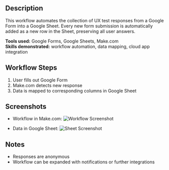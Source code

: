 ## Description
This workflow automates the collection of UX test responses from a Google Form into a Google Sheet. Every new form submission is automatically added as a new row in the Sheet, preserving all user answers.

**Tools used:** Google Forms, Google Sheets, Make.com  
**Skills demonstrated:** workflow automation, data mapping, cloud app integration

## Workflow Steps
1. User fills out Google Form
2. Make.com detects new response
3. Data is mapped to corresponding columns in Google Sheet

## Screenshots
- Workflow in Make.com:
![Workflow Screenshot](/google-form-to-sheets/Make.png)

- Data in Google Sheet:
![Sheet Screenshot](/google-form-ro-sheets/GoogleSheets.png)

## Notes
- Responses are anonymous
- Workflow can be expanded with notifications or further integrations
